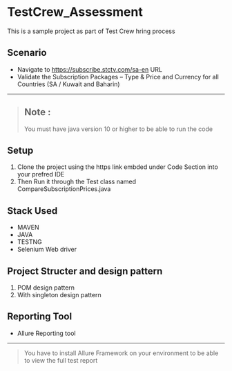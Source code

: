 # TestCrew_Assessment
This is a sample project as part of Test Crew hring process 
## Scenario
- Navigate to https://subscribe.stctv.com/sa-en URL
- Validate the Subscription Packages – Type &amp; Price and Currency for all Countries (SA /
Kuwait and Baharin)
---
> ## Note : 
> You must have java version 10 or higher to be able to run the code 
## Setup
1. Clone the project using the https link embded under Code Section into your prefred IDE
2. Then Run it through the Test class named CompareSubscriptionPrices.java

## Stack Used 
- MAVEN
- JAVA 
- TESTNG 
- Selenium Web driver 

## Project Structer and design pattern 
1. POM design pattern 
2. With singleton design pattern 

## Reporting Tool 
- Allure Reporting tool 
---
> You have to install Allure Framework on your environment to be able to view the full test report 

